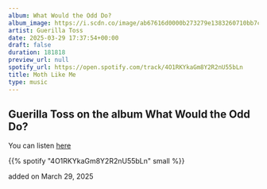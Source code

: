 ```yaml
---
album: What Would the Odd Do?
album_image: https://i.scdn.co/image/ab67616d0000b273279e1383260710bb7c0c760c
artist: Guerilla Toss
date: 2025-03-29 17:37:54+00:00
draft: false
duration: 181818
preview_url: null
spotify_url: https://open.spotify.com/track/4O1RKYkaGm8Y2R2nU55bLn
title: Moth Like Me
type: music
---
```



## Guerilla Toss on the album What Would the Odd Do?

You can listen [here](https://open.spotify.com/track/4O1RKYkaGm8Y2R2nU55bLn)

{{% spotify "4O1RKYkaGm8Y2R2nU55bLn" small %}}

added on March 29, 2025